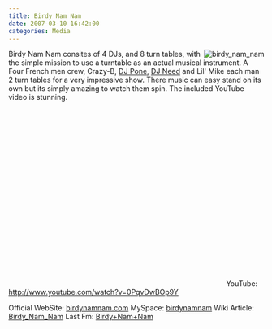 ```yaml
---
title: Birdy Nam Nam
date: 2007-03-10 16:42:00
categories: Media
---
```

<a href="/public/uploads/2007/03/birdy_nam_nam.jpg" title="birdy_nam_nam"><img src="/public/uploads/2007/03/birdy_nam_nam.thumbnail.jpg" alt="birdy_nam_nam" align="right" /></a> Birdy Nam Nam consites of 4 DJs, and 8 turn tables, with the simple mission to use a turntable as an actual musical instrument. A Four French men crew, Crazy-B, <a href="http://www.myspace.com/djpone">DJ Pone</a>, <a href="http://www.myspace.com/djneed">DJ Need</a> and Lil' Mike each man 2 turn tables for a very impressive show. There music can easy stand on its own but its simply amazing to watch them spin. The included YouTube video is stunning.

<object width="425" height="350"><param name="movie" value="http://www.youtube.com/v/0PqvDwBOp9Y"></param><param name="wmode" value="transparent"></param><embed src="http://www.youtube.com/v/0PqvDwBOp9Y" type="application/x-shockwave-flash" wmode="transparent" width="425" height="350"></embed></object>
YouTube: <a href="http://www.youtube.com/watch?v=0PqvDwBOp9Y">http://www.youtube.com/watch?v=0PqvDwBOp9Y</a>

Official WebSite: <a href="http://www.birdynamnam.com/">birdynamnam.com</a>
MySpace: <a href="http://www.myspace.com/birdynamnam">birdynamnam</a>
Wiki Article: <a href="http://en.wikipedia.org/wiki/Birdy_Nam_Nam">Birdy_Nam_Nam</a>
Last Fm: <a href="http://www.last.fm/music/Birdy+Nam+Nam">Birdy+Nam+Nam</a>
